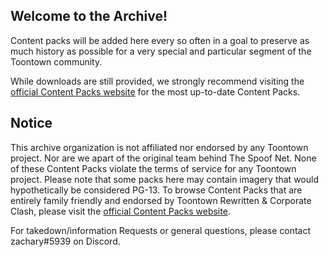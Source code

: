 ## Welcome to the Archive!

Content packs will be added here every so often in a goal to preserve as much history as possible for a very special and particular segment of the Toontown community.

While downloads are still provided, we strongly recommend visiting the [official Content Packs website](https://contentpacks.net) for the most up-to-date Content Packs.

## Notice

This archive organization is not affiliated nor endorsed by any Toontown project. Nor are we apart of the original team behind The Spoof Net. None of these Content Packs violate the terms of service for any Toontown project. Please note that some packs here may contain imagery that would hypothetically be considered PG-13. To browse Content Packs that are entirely family friendly and endorsed by Toontown Rewritten & Corporate Clash, please visit the [official Content Packs website](https://contentpacks.net).

For takedown/information Requests or general questions, please contact zachary#5939 on Discord.
